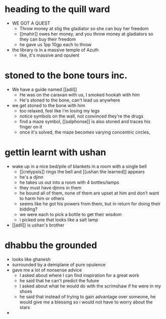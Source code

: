 # heading to the quill ward
- WE GOT A QUEST
	- Throw money at stig the gladiator so she can buy her freedom
	- [[mahir]] owes her money, and you throw money at gladiators so they can buy their freedom
	- he gave us 1pp 10gp each to throw
- the library is in a massive temple of Azuth
	- like, it's massive and opulent

# stoned to the bone tours inc.
- We have a guide named [[adil]]
	- He was on the caravan with us, I smoked hookah with him
	- He's stoned to the bone, can't lead us anywhere
- we get stoned to the bone with him
	- too relaxed, feel like i'm losing my legs
	- notice symbols on the wall, not convinced they're the drugs
	- find a maze symbol, [[salphonse]] is also stoned and traces his finger on it
	- once it's solved, the maze becomes varying concentric circles,
	
# gettin learnt with ushan
- wake up in a nice bed/pile of blankets in a room with a single bell
	- [[crelypsis]] rings the bell and [[ushan the learned]] appears
	- he's a djinn
	- he takes us out into a room with 4 bottles/lamps
	- they must have djinns in them
	- he bound all of them, none of them are upset at him and don't want to harm him or others
	- seems like he got his powers from them, but in return for doing their bidding?
	- we were each to pick a bottle to get their wisdom
	- i picked one that looks like a salt lamp
- [[adil]] is ushan's brother

# dhabbu the grounded
- looks like ghanesh
- surrounded by a demiplane of pure opulence
- gave me a lot of nonsense advice
	- I asked about where I can find inspiration for a great work
	- he said that he can't predict the future
	- I asked about what he would do with the scrimshaw if he were in my shoes
	- he said that instead of trying to gain advantage over someone, he would give me a blessing so i would not have to worry about the stars
- 